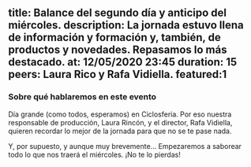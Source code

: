 title: Balance del segundo día y anticipo del miércoles.
description: La jornada estuvo llena de información y formación y, también, de productos y novedades. Repasamos lo más destacado. 
at: 12/05/2020 23:45
duration: 15
peers: Laura Rico y Rafa Vidiella. 
featured:1
----
### Sobre qué hablaremos en este evento

Día grande (como todos, esperamos) en Ciclosferia. Por eso nuestra responsable de producción, Laura Rincón, y el director, Rafa Vidiella, quieren recordar lo mejor de la jornada para que no se te pase nada. 

Y, por supuesto, y aunque muy brevemente... Empezaremos a saborear todo lo que nos traerá el miércoles. ¡No te lo pierdas!
